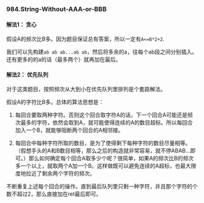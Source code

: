 ### 984.String-Without-AAA-or-BBB

#### 解法1： 贪心
假设A的频次比B多。因为题目保证总有答案，所以一定有```A<=B*2+2```.

我们可以先构建```ab ab ab...ab ab```，然后将多余的a，往每个ab段之间分别插入。还有更多的的a的话（最多两个）就再加在最后。

#### 解法2： 优先队列
对于这类题目，按照频次从大到小在优先队列里排列是个套路解法。

假设A的字符比B多。总体的算法思想是：

1. 每回合要取两种字符。否则这个回合取字符A的话，下一个回合A可能还是频次最多的字符，依然会取到A，就可能使得连续的A的数目超标。所以每回合加入一个B，就能够阻断两个回合的A相邻接。

2. 每回合中每种字符所取的数目，是为了使得剩下每种字符的数目尽量相等。（假想手头的A和B数目相等，那么之后的构造就非常容易，就不停ABAB...即可。）那么如何确定每个回合A取多少个呢？很简单，如果A的频次比B的频次多一个以上，就取两个A加一个B。这样做既可以避免连续的A超标，也最大限度地拉近了剩余两个字符的频次。

不断重复上述每个回合的操作。直到最后队列里只剩一种字符，并且那个字符的个数不超过2，那么直接加在ret最后即可。
